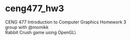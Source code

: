 # ceng477_hw3
CENG 477 Introduction to Computer Graphics Homework 3\
group with @momikk\
Rabbit Crush game using OpenGL\
